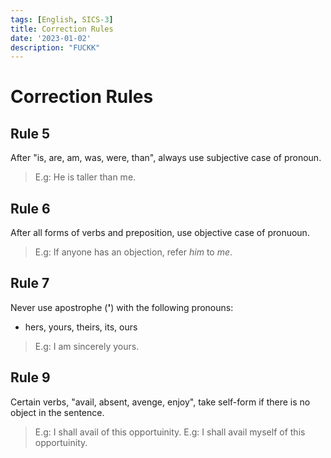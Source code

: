```yaml
---
tags: [English, SICS-3]
title: Correction Rules
date: '2023-01-02'
description: "FUCKK"
---
```


# Correction Rules

## Rule 5
After "is, are, am, was, were, than", always use subjective case of pronoun.
> E.g: He is taller than me.

## Rule 6
After all forms of verbs and preposition, use objective case of pronuoun.
> E.g: If anyone has an objection, refer _him_ to _me_.

## Rule 7
Never use apostrophe (**'**) with the following pronouns:  
- hers, yours, theirs, its, ours
> E.g: I am sincerely yours.

## Rule 9
Certain verbs, "avail, absent, avenge, enjoy", take self-form if there is no object in the sentence.
> E.g: I shall avail of this opportuinity.
> E.g: I shall avail myself of this opportuinity.



